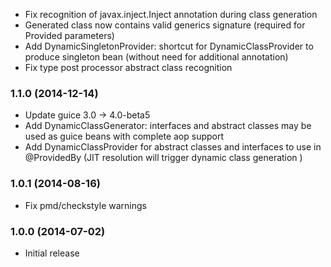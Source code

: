 * Fix recognition of javax.inject.Inject annotation during class generation
* Generated class now contains valid generics signature (required for Provided parameters)
* Add DynamicSingletonProvider: shortcut for DynamicClassProvider to produce singleton bean (without need for additional annotation)
* Fix type post processor abstract class recognition

### 1.1.0 (2014-12-14)

* Update guice 3.0 -> 4.0-beta5
* Add DynamicClassGenerator: interfaces and abstract classes may be used as guice beans with complete aop support
* Add DynamicClassProvider for abstract classes and interfaces to use in @ProvidedBy (JIT resolution will trigger dynamic class generation )

### 1.0.1 (2014-08-16)

* Fix pmd/checkstyle warnings

### 1.0.0 (2014-07-02)

* Initial release